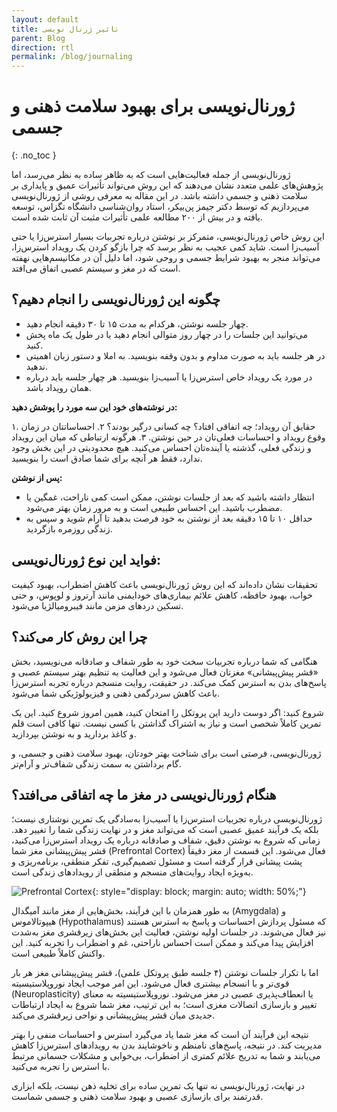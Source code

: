 ```yaml
---
layout: default
title: تاثیر ژرنال نویسی
parent: Blog
direction: rtl
permalink: /blog/journaling
---
```


# ژورنال‌نویسی برای بهبود سلامت ذهنی و جسمی
{: .no_toc }

ژورنال‌نویسی از جمله فعالیت‌هایی است که به ظاهر ساده به نظر می‌رسد، اما پژوهش‌های علمی متعدد نشان می‌دهند که این روش می‌تواند تأثیرات عمیق و پایداری بر سلامت ذهنی و جسمی داشته باشد. در این مقاله به معرفی روشی از ژورنال‌نویسی می‌پردازیم که توسط دکتر جیمز پن‌بیکر، استاد روان‌شناسی دانشگاه تگزاس، توسعه یافته و در بیش از ۲۰۰ مطالعه علمی تأثیرات مثبت آن ثابت شده است.

این روش خاص ژورنال‌نویسی، متمرکز بر نوشتن درباره تجربیات بسیار استرس‌زا یا حتی آسیب‌زا است. شاید کمی عجیب به نظر برسد که چرا بازگو کردن یک رویداد استرس‌زا، می‌تواند منجر به بهبود شرایط جسمی و روحی شود، اما دلیل آن در مکانیسم‌هایی نهفته است که در مغز و سیستم عصبی اتفاق می‌افتد.

## چگونه این ژورنال‌نویسی را انجام دهیم؟

- چهار جلسه نوشتن، هرکدام به مدت ۱۵ تا ۳۰ دقیقه انجام دهید.
- می‌توانید این جلسات را در چهار روز متوالی انجام دهید یا در طول یک ماه پخش کنید.
- در هر جلسه باید به صورت مداوم و بدون وقفه بنویسید. به املا و دستور زبان اهمیتی ندهید.
- در مورد یک رویداد خاص استرس‌زا یا آسیب‌زا بنویسید. هر چهار جلسه باید درباره همان رویداد باشد.

**در نوشته‌های خود این سه مورد را پوشش دهید:**

۱. حقایق آن رویداد؛ چه اتفاقی افتاد؟ چه کسانی درگیر بودند؟
۲. احساساتتان در زمان وقوع رویداد و احساسات فعلی‌تان در حین نوشتن.
۳. هرگونه ارتباطی که میان این رویداد و زندگی فعلی، گذشته یا آینده‌تان احساس می‌کنید. هیچ محدودیتی در این بخش وجود ندارد، فقط هر آنچه برای شما صادق است را بنویسید.

**پس از نوشتن:**

- انتظار داشته باشید که بعد از جلسات نوشتن، ممکن است کمی ناراحت، غمگین یا مضطرب باشید. این احساس طبیعی است و به مرور زمان بهتر می‌شود.
- حداقل ۱۰ تا ۱۵ دقیقه بعد از نوشتن به خود فرصت بدهید تا آرام شوید و سپس به زندگی روزمره بازگردید.

## فواید این نوع ژورنال‌نویسی:

تحقیقات نشان داده‌اند که این روش ژورنال‌نویسی باعث کاهش اضطراب، بهبود کیفیت خواب، بهبود حافظه، کاهش علائم بیماری‌های خودایمنی مانند آرتروز و لوپوس، و حتی تسکین دردهای مزمن مانند فیبرومیالژیا می‌شود.

## چرا این روش کار می‌کند؟

هنگامی که شما درباره تجربیات سخت خود به طور شفاف و صادقانه می‌نویسید، بخش «قشر پیش‌پیشانی» مغزتان فعال می‌شود و این فعالیت به تنظیم بهتر سیستم عصبی و پاسخ‌های بدن به استرس کمک می‌کند. در حقیقت، روایت منسجم درباره تجربه استرس‌زا باعث کاهش سردرگمی ذهنی و فیزیولوژیکی شما می‌شود.

شروع کنید: اگر دوست دارید این پروتکل را امتحان کنید، همین امروز شروع کنید. این یک تمرین کاملاً شخصی است و نیاز به اشتراک گذاشتن با کسی نیست. تنها کافی است قلم و کاغذ بردارید و به نوشتن بپردازید.

ژورنال‌نویسی، فرصتی است برای شناخت بهتر خودتان، بهبود سلامت ذهنی و جسمی، و گام برداشتن به سمت زندگی شفاف‌تر و آرام‌تر.

## هنگام ژورنال‌نویسی در مغز ما چه اتفاقی می‌افتد؟
ژورنال‌نویسی درباره تجربیات استرس‌زا یا آسیب‌زا به‌سادگی یک تمرین نوشتاری نیست؛ بلکه یک فرآیند عمیق عصبی است که می‌تواند مغز و در نهایت زندگی شما را تغییر دهد. زمانی که شروع به نوشتن دقیق، شفاف و صادقانه درباره یک رویداد استرس‌زا می‌کنید، قشر پیش‌پیشانی مغز شما (Prefrontal Cortex) فعال می‌شود. این قسمت از مغز دقیقاً پشت پیشانی قرار گرفته است و مسئول تصمیم‌گیری، تفکر منطقی، برنامه‌ریزی و به‌ویژه ایجاد روایت‌های منسجم و منطقی از رویدادهای زندگی است.

![Prefrontal Cortex](/assets/a390980a-93e1-461d-b1f9-7cc57514d98f){: style="display: block; margin: auto; width: 50%;"}

به طور همزمان با این فرآیند، بخش‌هایی از مغز مانند آمیگدال (Amygdala) و هیپوتالاموس (Hypothalamus) که مسئول پردازش احساسات و پاسخ به استرس هستند نیز فعال می‌شوند. در جلسات اولیه نوشتن، فعالیت این بخش‌های زیرقشری مغز به‌شدت افزایش پیدا می‌کند و ممکن است احساس ناراحتی، غم و اضطراب را تجربه کنید. این واکنش کاملاً طبیعی است.

اما با تکرار جلسات نوشتن (۴ جلسه طبق پروتکل علمی)، قشر پیش‌پیشانی مغز هر بار قوی‌تر و با انسجام بیشتری فعال می‌شود. این امر موجب ایجاد نوروپلاستیسیته (Neuroplasticity) یا انعطاف‌پذیری عصبی در مغز می‌شود. نوروپلاستیسیته به معنای تغییر و بازسازی اتصالات مغزی است؛ به این ترتیب، مغز شما شروع به ایجاد ارتباطات جدیدی میان قشر پیش‌پیشانی و نواحی زیرقشری می‌کند.

نتیجه این فرآیند آن است که مغز شما یاد می‌گیرد استرس و احساسات منفی را بهتر مدیریت کند. در نتیجه، پاسخ‌های نامنظم و ناخوشایند بدن به رویدادهای استرس‌زا کاهش می‌یابند و شما به تدریج علائم کمتری از اضطراب، بی‌خوابی و مشکلات جسمانی مرتبط با استرس را تجربه می‌کنید.

در نهایت، ژورنال‌نویسی نه تنها یک تمرین ساده برای تخلیه ذهن نیست، بلکه ابزاری قدرتمند برای بازسازی عصبی و بهبود سلامت ذهنی و جسمی شماست.


